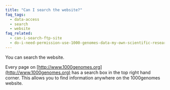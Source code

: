 ```yaml
---
title: "Can I search the website?"
faq_tags:
  - data-access
  - search
  - website
faq_related:
  - can-i-search-ftp-site
  - do-i-need-permission-use-1000-genomes-data-my-own-scientific-research
---
```

                    
You can search the website.

Every page on [http://www.1000genomes.org](http://www.1000genomes.org) has a search box in the top right hand corner. This allows you to find information anywhere on the 1000genomes website.
